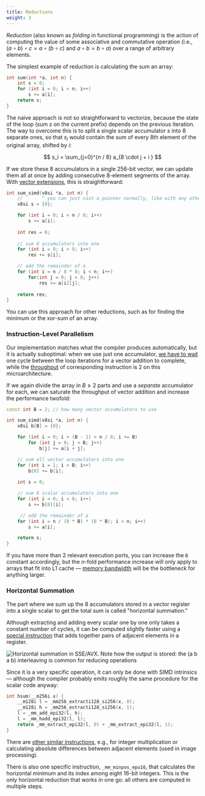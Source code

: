 ```yaml
---
title: Reductions
weight: 3
---
```


*Reduction* (also known as *folding* in functional programming) is the action of computing the value of some associative and commutative operation (i.e., $(a \circ b) \circ c = a \circ (b \circ c)$ and $a \circ b = b \circ a$) over a range of arbitrary elements.

The simplest example of reduction is calculating the sum an array:

```c++
int sum(int *a, int n) {
    int s = 0;
    for (int i = 0; i < n; i++)
        s += a[i];
    return s;
}
```

The naive approach is not so straightforward to vectorize, because the state of the loop (sum $s$ on the current prefix) depends on the previous iteration. The way to overcome this is to split a single scalar accumulator $s$ into 8 separate ones, so that $s_i$ would contain the sum of every 8th element of the original array, shifted by $i$:

$$
s_i = \sum_{j=0}^{n / 8} a_{8 \cdot j + i }
$$

If we store these 8 accumulators in a single 256-bit vector, we can update them all at once by adding consecutive 8-element segments of the array. With [vector extensions](../x86-simd), this is straightforward:

```c++
int sum_simd(v8si *a, int n) {
    //       ^ you can just cast a pointer normally, like with any other pointer type
    v8si s = {0};

    for (int i = 0; i < n / 8; i++)
        s += a[i];
    
    int res = 0;
    
    // sum 8 accumulators into one
    for (int i = 0; i < 8; i++)
        res += s[i];

    // add the remainder of a
    for (int i = n / 8 * 8; i < n; i++)
        for(int j = 0; j < 8; j++)
            res += a[i][j];
        
    return res;
}
```

You can use this approach for other reductions, such as for finding the minimum or the xor-sum of an array.

### Instruction-Level Parallelism

Our implementation matches what the compiler produces automatically, but it is actually suboptimal: when we use just one accumulator, [we have to wait](/hpc/pipelining/throughput) one cycle between the loop iterations for a vector addition to complete, while the [throughput](/hpc/pipelining/tables/) of corresponding instruction is 2 on this microarchitecture.

If we again divide the array in $B \geq 2$ parts and use a *separate* accumulator for each, we can saturate the throughput of vector addition and increase the performance twofold:

```c++
const int B = 2; // how many vector accumulators to use

int sum_simd(v8si *a, int n) {
    v8si b[B] = {0};

    for (int i = 0; i + (B - 1) < n / 8; i += B)
        for (int j = 0; j < B; j++)
            b[j] += a[i + j];

    // sum all vector accumulators into one
    for (int i = 1; i < B; i++)
        b[0] += b[i];
    
    int s = 0;

    // sum 8 scalar accumulators into one
    for (int i = 0; i < 8; i++)
        s += b[0][i];

     // add the remainder of a
    for (int i = n / (8 * B) * (8 * B); i < n; i++)
        s += a[i];

    return s;
}
```

If you have more than 2 relevant execution ports, you can increase the `B` constant accordingly, but the $n$-fold performance increase will only apply to arrays that fit into L1 cache — [memory bandwidth](/hpc/cpu-cache/bandwidth) will be the bottleneck for anything larger.

### Horizontal Summation

The part where we sum up the 8 accumulators stored in a vector register into a single scalar to get the total sum is called "horizontal summation."

Although extracting and adding every scalar one by one only takes a constant number of cycles, it can be computed slightly faster using a [special instruction](https://software.intel.com/sites/landingpage/IntrinsicsGuide/#techs=AVX,AVX2&text=_mm256_hadd_epi32&expand=2941) that adds together pairs of adjacent elements in a register.

![Horizontal summation in SSE/AVX. Note how the output is stored: the (a b a b) interleaving is common for reducing operations](../img/hsum.png)

Since it is a very specific operation, it can only be done with SIMD intrinsics — although the compiler probably emits roughly the same procedure for the scalar code anyway:

```c++
int hsum(__m256i x) {
    __m128i l = _mm256_extracti128_si256(x, 0);
    __m128i h = _mm256_extracti128_si256(x, 1);
    l = _mm_add_epi32(l, h);
    l = _mm_hadd_epi32(l, l);
    return _mm_extract_epi32(l, 0) + _mm_extract_epi32(l, 1);
}
```

There are [other similar instructions](https://www.intel.com/content/www/us/en/docs/intrinsics-guide/index.html#techs=AVX,AVX2&ig_expand=3037,3009,5135,4870,4870,4872,4875,833,879,874,849,848,6715,4845&text=horizontal), e.g., for integer multiplication or calculating absolute differences between adjacent elements (used in image processing).

There is also one specific instruction, `_mm_minpos_epu16`, that calculates the horizontal minimum and its index among eight 16-bit integers. This is the only horizontal reduction that works in one go: all others are computed in multiple steps.
